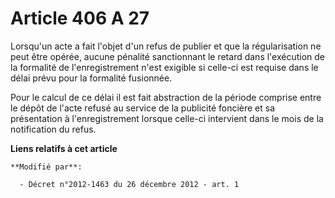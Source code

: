# Article 406 A 27

Lorsqu'un acte a fait l'objet d'un refus de publier et que la régularisation ne peut être opérée, aucune pénalité
sanctionnant le retard dans l'exécution de la formalité de l'enregistrement n'est exigible si celle-ci est requise dans le
délai prévu pour la formalité fusionnée.

Pour le calcul de ce délai il est fait abstraction de la période comprise entre le dépôt de l'acte refusé au service de la
publicité foncière et sa présentation à l'enregistrement lorsque celle-ci intervient dans le mois de la notification du
refus.

**Liens relatifs à cet article**

	**Modifié par**:

	  - Décret n°2012-1463 du 26 décembre 2012 - art. 1

